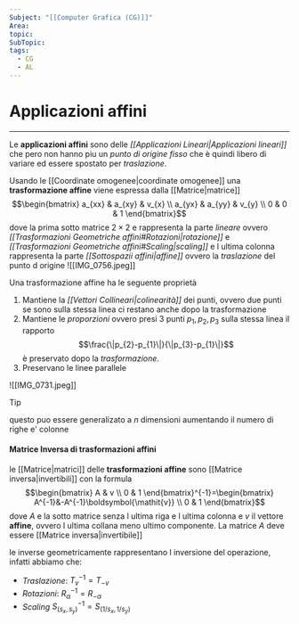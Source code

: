 ```yaml
---
Subject: "[[Computer Grafica (CG)]]"
Area: 
topic: 
SubTopic: 
tags:
  - CG
  - AL
---
```


# Applicazioni affini
---
Le __applicazioni affini__ sono delle _[[Applicazioni Lineari|Applicazioni lineari]]_ che pero non hanno piu un _punto di origine fisso_ che è quindi libero di variare ed essere spostato per _traslazione_.

Usando le [[Coordinate omogenee|coordinate omogenee]] una __trasformazione affine__ viene espressa dalla [[Matrice|matrice]] $$\begin{bmatrix}
a_{xx} & a_{xy}   & v_{x} \\
a_{yx}  & a_{yy} & v_{y}  \\
0 & 0 & 1  
\end{bmatrix}$$dove la prima sotto matrice $2\times 2$ e rappresenta la parte _lineare_ ovvero _[[Trasformazioni Geometriche affini#Rotazioni|rotazione]]_ e _[[Trasformazioni Geometriche affini#Scaling|scaling]]_ e l ultima colonna rappresenta la parte _[[Sottospazii affini|affine]]_ ovvero la _traslazione_ del punto d origine 
![[IMG_0756.jpeg]]

Una trasformazione affine ha le seguente proprietà
1. Mantiene la _[[Vettori Collineari|colinearità]]_ dei punti, ovvero due punti se sono sulla stessa linea ci restano anche dopo la trasformazione 
2. Mantiene le _proporzioni_ ovvero presi 3 punti $p_{1},p_{2},p_{3}$ sulla stessa linea il rapporto $$\frac{\|p_{2}-p_{1}\|}{\|p_{3}-p_{1}\|}$$è preservato dopo la _trasformazione_.
3. Preservano le linee parallele 

![[IMG_0731.jpeg]]



> [!tip]
> questo puo essere generalizato a $n$ dimensioni aumentando il numero di righe e' colonne 



#### Matrice Inversa di trasformazioni affini
le [[Matrice|matrici]] delle __trasformazioni affine__ sono [[Matrice inversa|invertibili]] con la formula $$\begin{bmatrix}
A & v \\
0 & 1
\end{bmatrix}^{-1}=\begin{bmatrix}
  A^{-1}&-A^{-1}\boldsymbol{\mathit{v}} \\
0  & 1 
\end{bmatrix}$$ dove $A$ e la sotto matrice senza l ultima riga e l ultima colonna e $v$ il vettore __affine__, ovvero l ultima collana meno  ultimo componente. La matrice $A$ deve essere [[Matrice inversa|invertibile]]



le inverse geometricamente rappresentano l inversione del operazione, infatti abbiamo che: 
- _Traslazione_: $T_{v}^{-1}=T_{-v}$
- _Rotazioni_: $R^{-1}_{\alpha}=R_{-\alpha}$
- _Scaling_ $S^{-1}_{(s_{x},s_{y})}=S_{(1/s_{x},1/s_{y})}$

